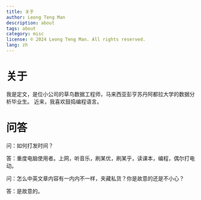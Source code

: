 ```yaml
---
title: 关于
author: Leong Teng Man
description: about
tags: about
category: misc
license: © 2024 Leong Teng Man. All rights reserved.
lang: zh
---
```

# 关于
我是定文，是位小公司的草鸟数据工程师，马来西亚彭亨苏丹阿都拉大学的数据分析毕业生。
近来，我喜欢鼓捣编程语言。

# 问答
问：如何打发时间？

答：重度电脑使用者。上网，听音乐，刷某优，刷某乎，读课本，编程，偶尔打电动。

问：怎么中英文章内容有一内内不一样，夹藏私货？你是故意的还是不小心？

答：是故意的。
